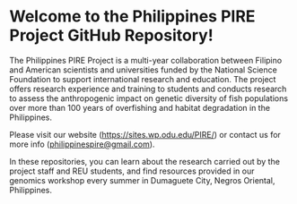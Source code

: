 #  Welcome to the Philippines PIRE Project GitHub Repository! 

The Philippines PIRE Project is a multi-year collaboration between Filipino and American scientists and universities funded by the National Science Foundation to support international research and education.  The project offers research experience and training to students and conducts research to assess the anthropogenic impact on genetic diversity of fish populations over more than 100 years of overfishing and habitat degradation in the Philippines.

Please visit our website (https://sites.wp.odu.edu/PIRE/) or contact us for more info (philippinespire@gmail.com).

In these repositories, you can learn about the research carried out by the project staff and REU students, and find resources provided in our genomics workshop every summer in Dumaguete City, Negros Oriental, Philippines.

